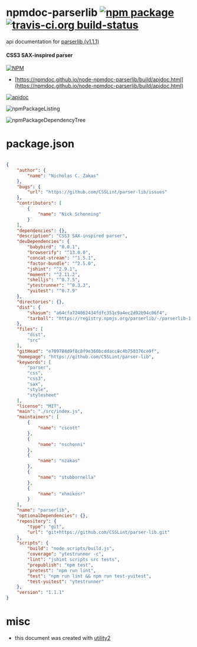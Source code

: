 # npmdoc-parserlib [![npm package](https://img.shields.io/npm/v/npmdoc-parserlib.svg?style=flat-square)](https://www.npmjs.org/package/npmdoc-parserlib) [![travis-ci.org build-status](https://api.travis-ci.org/npmdoc/node-npmdoc-parserlib.svg)](https://travis-ci.org/npmdoc/node-npmdoc-parserlib)

api documentation for  [parserlib (v1.1.1)](https://github.com/CSSLint/parser-lib)
#### CSS3 SAX-inspired parser

[![NPM](https://nodei.co/npm/parserlib.png?downloads=true&downloadRank=true&stars=true)](https://www.npmjs.com/package/parserlib)

- [https://npmdoc.github.io/node-npmdoc-parserlib/build/apidoc.html](https://npmdoc.github.io/node-npmdoc-parserlib/build/apidoc.html)

[![apidoc](https://npmdoc.github.io/node-npmdoc-parserlib/build/screenCapture.buildCi.browser.%252Ftmp%252Fbuild%252Fapidoc.html.png)](https://npmdoc.github.io/node-npmdoc-parserlib/build/apidoc.html)

![npmPackageListing](https://npmdoc.github.io/node-npmdoc-parserlib/build/screenCapture.npmPackageListing.svg)

![npmPackageDependencyTree](https://npmdoc.github.io/node-npmdoc-parserlib/build/screenCapture.npmPackageDependencyTree.svg)



# package.json

```json

{
    "author": {
        "name": "Nicholas C. Zakas"
    },
    "bugs": {
        "url": "https://github.com/CSSLint/parser-lib/issues"
    },
    "contributors": [
        {
            "name": "Nick Schonning"
        }
    ],
    "dependencies": {},
    "description": "CSS3 SAX-inspired parser",
    "devDependencies": {
        "babybird": "0.0.1",
        "browserify": "^13.0.0",
        "concat-stream": "^1.5.1",
        "factor-bundle": "^2.5.0",
        "jshint": "^2.9.1",
        "moment": "^2.11.2",
        "shelljs": "^0.7.5",
        "ytestrunner": "^0.3.3",
        "yuitest": "^0.7.9"
    },
    "directories": {},
    "dist": {
        "shasum": "a64cfa724062434fdfc351c9a4ec2d92b94c06f4",
        "tarball": "https://registry.npmjs.org/parserlib/-/parserlib-1.1.1.tgz"
    },
    "files": [
        "dist",
        "src"
    ],
    "gitHead": "e709784d9f8c8f9e360bcddacc8c4b750376ce9f",
    "homepage": "https://github.com/CSSLint/parser-lib",
    "keywords": [
        "parser",
        "css",
        "css3",
        "sax",
        "style",
        "stylesheet"
    ],
    "license": "MIT",
    "main": "./src/index.js",
    "maintainers": [
        {
            "name": "cscott"
        },
        {
            "name": "nschonni"
        },
        {
            "name": "nzakas"
        },
        {
            "name": "stubbornella"
        },
        {
            "name": "xhmikosr"
        }
    ],
    "name": "parserlib",
    "optionalDependencies": {},
    "repository": {
        "type": "git",
        "url": "git+https://github.com/CSSLint/parser-lib.git"
    },
    "scripts": {
        "build": "node scripts/build.js",
        "coverage": "ytestrunner -c",
        "lint": "jshint scripts src tests",
        "prepublish": "npm test",
        "pretest": "npm run lint",
        "test": "npm run lint && npm run test-yuitest",
        "test-yuitest": "ytestrunner"
    },
    "version": "1.1.1"
}
```



# misc
- this document was created with [utility2](https://github.com/kaizhu256/node-utility2)
